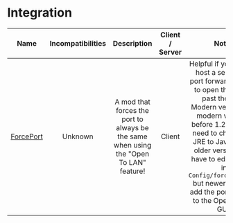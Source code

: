 # Integration
| Name | Incompatibilities | Description | Client / Server | Notes |
| --- | :---: | :---: | :---: | :---: |
| [ForcePort](https://modrinth.com/mod/forceport) | Unknown | A mod that forces the port to always be the same when using the "Open To LAN" feature! | Client | Helpful if you want to host a server and port forward the port to open the server past the LAN. Modern versions for modern versions before 1.20.6 might need to change the JRE to Java 21. On older versions you have to edit the port in `Config/forceport.txt` but newer versions add the port selector to the Open to LAN GUI. |